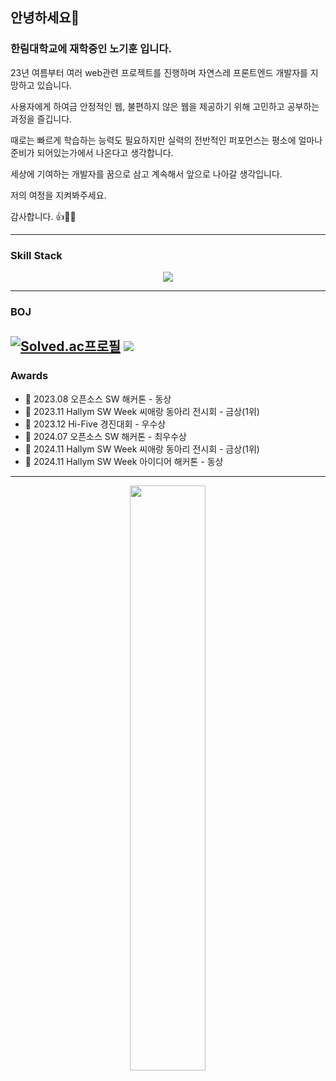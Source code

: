 ## 안녕하세요👋

### 한림대학교에 재학중인 노기훈 입니다.

23년 여름부터 여러 web관련 프로젝트를 진행하며 자연스레 프론트엔드 개발자를 지망하고 있습니다.

사용자에게 하여금 안정적인 웹, 불편하지 않은 웹을 제공하기 위해 고민하고 공부하는 과정을 즐깁니다.

때로는 빠르게 학습하는 능력도 필요하지만 실력의 전반적인 퍼포먼스는 평소에 얼마나 준비가 되어있는가에서 나온다고 생각합니다.

세상에 기여하는 개발자를 꿈으로 삼고 계속해서 앞으로 나아갈 생각입니다.

저의 여정을 지켜봐주세요.

감사합니다.
👍🌟😊

---
### Skill Stack
<p align="center">
  <a href="https://skillicons.dev">
    <img src="https://skillicons.dev/icons?i=react,javascript,typescript,styledcomponents,sass,vite,vscode,githubactions,nodejs" />
  </a>
</p>

---
### BOJ

[![Solved.ac프로필](http://mazassumnida.wtf/api/v2/generate_badge?boj=shrlgns1107)](https://solved.ac/shrlgns1107)
<img src="http://mazandi.herokuapp.com/api?handle=shrlgns1107&theme=dark"/>
---
### Awards

- 🥉 2023.08 오픈소스 SW 해커톤 - 동상
- 🥇 2023.11 Hallym SW Week 씨애랑 동아리 전시회 - 금상(1위)
- 🥉 2023.12 Hi-Five 경진대회 - 우수상
- 🥇 2024.07 오픈소스 SW 해커톤 - 최우수상
- 🥇 2024.11 Hallym SW Week 씨애랑 동아리 전시회 - 금상(1위)
- 🥉 2024.11 Hallym SW Week 아이디어 해커톤 - 동상

---
<div align="center">
  <img src="https://github-readme-stats.vercel.app/api?username=Nohgh&show_icons=true&theme=gotham" style="vertical-align: top; display: inline block;"width="49%" />
</div>

